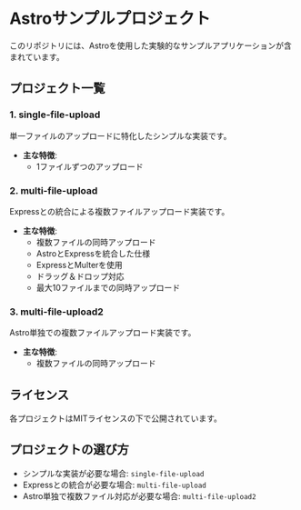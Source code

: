 # Astroサンプルプロジェクト

このリポジトリには、Astroを使用した実験的なサンプルアプリケーションが含まれています。

## プロジェクト一覧

### 1. single-file-upload
単一ファイルのアップロードに特化したシンプルな実装です。

- **主な特徴**:
  - 1ファイルずつのアップロード

### 2. multi-file-upload
Expressとの統合による複数ファイルアップロード実装です。

- **主な特徴**:
  - 複数ファイルの同時アップロード
  - AstroとExpressを統合した仕様
  - ExpressとMulterを使用
  - ドラッグ＆ドロップ対応
  - 最大10ファイルまでの同時アップロード

### 3. multi-file-upload2
Astro単独での複数ファイルアップロード実装です。

- **主な特徴**:
  - 複数ファイルの同時アップロード

## ライセンス

各プロジェクトはMITライセンスの下で公開されています。

## プロジェクトの選び方

- シンプルな実装が必要な場合: `single-file-upload`
- Expressとの統合が必要な場合: `multi-file-upload`
- Astro単独で複数ファイル対応が必要な場合: `multi-file-upload2`
